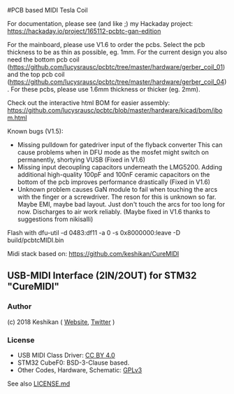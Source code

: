 #PCB based MIDI Tesla Coil

For documentation, please see (and like ;) my Hackaday project: https://hackaday.io/project/165112-pcbtc-gan-edition

For the mainboard, please use V1.6 to order the pcbs. Select the pcb thickness to be as thin as possible, eg. 1mm.
For the current design you also need the bottom pcb coil (https://github.com/lucysrausc/pcbtc/tree/master/hardware/gerber_coil_01) and the top pcb coil (https://github.com/lucysrausc/pcbtc/tree/master/hardware/gerber_coil_04).
For these pcbs, please use 1.6mm thickness or thicker (eg. 2mm).

Check out the interactive html BOM for easier assembly: https://github.com/lucysrausc/pcbtc/blob/master/hardware/kicad/bom/ibom.html

Known bugs (V1.5):
* Missing pulldown for gatedriver input of the flyback converter
This can cause problems when in DFU mode as the mosfet might switch on permanently, shortying VUSB (Fixed in V1.6)
* Missing input decoupling capacitors underneath the LMG5200.
Adding additional high-quality 100pF and 100nF ceramic capacitors on the bottom of the pcb improves performance drastically (Fixed in V1.6)
* Unknown problem causes GaN module to fail when touching the arcs with the finger or a screwdriver.
The reson for this is unknown so far. Maybe EMI, maybe bad layout. Just don't touch the arcs for too long for now. Discharges to air work reliably. (Maybe fixed in V1.6 thanks to suggestions from nikisalli)

Flash with dfu-util -d 0483:df11 -a 0 -s 0x8000000:leave -D build/pcbtcMIDI.bin

Midi stack based on:
https://github.com/keshikan/CureMIDI 

## USB-MIDI Interface (2IN/2OUT) for STM32 "CureMIDI"

### Author

(c) 2018 Keshikan ( [Website](http://www.keshikan.net/),  [Twitter](https://twitter.com/keshinomi_88pro) )

### License

* USB MIDI Class Driver: [CC BY 4.0](https://creativecommons.org/licenses/by/4.0/)
* STM32 CubeF0: BSD-3-Clause based.
* Other Codes, Hardware, Schematic: [GPLv3](https://www.gnu.org/licenses/gpl-3.0.html)

See also [LICENSE.md](./LICENSE.md)
